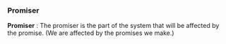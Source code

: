 ### Promiser

**Promiser**
: The promiser is the part of the system that will be affected by the
promise. (We are affected by the promises we make.)
